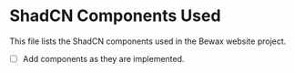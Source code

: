 # ShadCN Components Used

This file lists the ShadCN components used in the Bewax website project.

- [ ] Add components as they are implemented.

